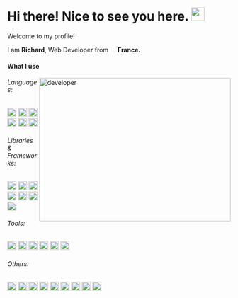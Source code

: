 <h1>Hi there! Nice to see you here. <img src="https://emojis.slackmojis.com/emojis/images/1531849430/4246/blob-sunglasses.gif?1531849430" width="30"/>  </h1>
<p>Welcome to my profile!</p>
<div>
  <p>I am <b>Richard</b>, Web Developer from <img src="https://cdn-icons-png.flaticon.com/512/197/197560.png" width="13" /> <b>France.</b></p>
  <h4>What I use</h4>
  <img align="right" alt="developer" src="https://media.giphy.com/media/dWesBcTLavkZuG35MI/giphy.gif" width="432" height="324" />
  <h6>Languages:</h6>
  <div>
    <img alt="logo-htm5" src="https://img.shields.io/badge/-HTML5-E34F26?logo=html5&logoColor=white&style=flat" height="20" />
    <img alt="logo-css3" src="https://img.shields.io/badge/-CSS3-1572B6?logo=css3&logoColor=white&style=flat" height="20" />
    <img alt="logo-php" src="https://img.shields.io/badge/-PHP-777BB4?logo=php&logoColor=white&style=flat" height="20" />
    <img alt="logo-javascript" src="https://img.shields.io/badge/-JavaScript-F7DF1E?logo=javascript&logoColor=white&style=flat" height="20" />
    <img alt="logo-typescript" src="https://img.shields.io/badge/-TypeScript-3178C6?logo=typescript&logoColor=white&style=flatw" height="20" />
    <img alt="logo-sass" src="https://img.shields.io/badge/-Sass-CC6699?logo=sass&logoColor=white&style=flat" height="20" />
  </div>
  <h6>Libraries & Frameworks:</h6>
  <div>
    <img alt="logo-react" src="https://img.shields.io/badge/-React-45b8d8?logo=react&logoColor=white&style=flat" height="20" />
    <img alt="logo-redux" src="https://img.shields.io/badge/-Redux-764ABC?logo=redux&logoColor=white&style=flat" height="20" />
    <img alt="logo-react-router" src="https://img.shields.io/badge/-React%20Router-CA4245?logo=reactrouter&logoColor=white&style=flat" height="20" />
    <img alt="logo-tailwindcss" src="https://img.shields.io/badge/-Tailwind%20CSS-06B6D4?logo=tailwindcss&logoColor=white&style=flat" height="20" />
    <img alt="logo-nextjs" src="https://img.shields.io/badge/-Next.js-black?logo=nextdotjs&logoColor=white&style=flat" height="20" />
    <img alt="logo-symfony" src="https://img.shields.io/badge/-Symfony-black?logo=symfony&logoColor=white&style=flat" height="20" />
    <img alt="logo-laravel" src="https://img.shields.io/badge/-Laravel-FF2D20?logo=laravel&logoColor=white&style=flat" height="20" />
  </div>
</div>
 <h6>Tools:</h6>
  <div>
    <img alt="logo-vite" src="https://img.shields.io/badge/-Vite-646CFF?logo=vite&logoColor=ffdd00&style=flat" height="20" />
    <img alt="logo-postcss" src="https://img.shields.io/badge/-PostCSS-DD3A0A?logo=postcss&logoColor=white&style=flat" height="20" />
    <img alt="logo-eslint" src="https://img.shields.io/badge/-ESLint-4B32C3?logo=eslint&logoColor=white&style=flat" height="20" />
    <img alt="logo-npm" src="https://img.shields.io/badge/-NPM-CB3837?logo=npm&logoColor=white&style=flat" height="20" />
    <img alt="logo-yarn" src="https://img.shields.io/badge/-Yarn-2C8EBB?logo=yarn&logoColor=white&style=flat" height="20" />
    <img alt="logo-composer" src="https://img.shields.io/badge/-Composer-885630?logo=composer&logoColor=white&style=flat" height="20" />
  </div>
  <h6>Others:</h6>
  <div>
    <img alt="logo-bash" src="https://img.shields.io/badge/-Bash-black?logo=gnubash&logoColor=white&style=flat" height="20" />
    <img alt="logo-vscode" src="https://img.shields.io/badge/-VS%20Code-007ACC?logo=visualstudiocode&logoColor=white&style=flat" height="20" />
    <img alt="logo-git" src="https://img.shields.io/badge/-Git-F05032?logo=git&logoColor=white&style=flat" height="20" />
    <img alt="logo-github" src="https://img.shields.io/badge/-GitHub-black?logo=github&logoColor=white&style=flat" height="20" />
    <img alt="logo-mysql" src="https://img.shields.io/badge/-MySQL-4479A1?logo=mysql&logoColor=white&style=flat" height="20" />
    <img alt="logo-mariadb" src="https://img.shields.io/badge/-MariaDB-003545?logo=mariadbfoundation&logoColor=white&style=flat" height="20" />
    <img alt="logo-mongodb" src="https://img.shields.io/badge/-MongoDB-47A248?logo=mongodb&logoColor=white&style=flat" height="20" />
    <img alt="logo-virtualbox" src="https://img.shields.io/badge/-virtualbox-183A61?logo=virtualbox&logoColor=white&style=flat" height="20" />
    <img alt="logo-docker" src="https://img.shields.io/badge/-Docker-2496ED?logo=docker&logoColor=white&style=flat" height="20" />
  </div>
</div>
